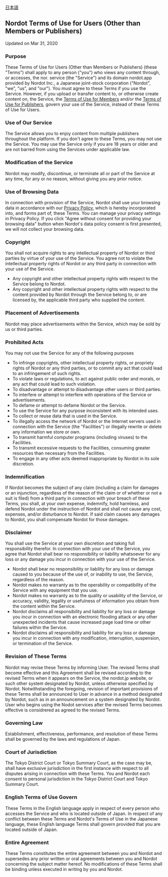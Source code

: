 [日本語](https://github.com/nordot/otherthancode/blob/master/terms_users_ja.md)

## Nordot Terms of Use for Users (Other than Members or Publishers)

Updated on Mar 31, 2020

### Purpose
These Terms of Use for Users (Other than Members or Publishers) (these "Terms") shall apply to any person ("you") who views any content through, or accesses, the nor. service (the "Service") and its domain nordot.app provided by Nordot Inc., a Japanese joint-stock corporation ("Nordot", "we", "us", and "our"). You must agree to these Terms if you use the Service. However, if you upload or transfer content to, or otherwise create content on, the Service, the [Terms of Use for Members](https://github.com/nordot/otherthancode/blob/master/tou_members_en.md) and/or the [Terms of Use for Publishers](https://github.com/nordot/otherthancode/blob/master/tou_publishers_en.md), govern your use of the Service, instead of these Terms of Use for Users.

### Use of Our Service
The Service allows you to enjoy content from multiple publishers throughout the platform. If you don't agree to these Terms, you may not use the Service. You may use the Service only if you are 18 years or older and are not barred from using the Services under applicable law.

### Modification of the Service
Nordot may modify, discontinue, or terminate all or part of the Service at any time, for any or no reason, without giving you any prior notice.

### Use of Browsing Data
In connection with provision of the Service, Nordot shall use your browsing data in accordance with our [Privacy Policy](https://github.com/nordot/otherthancode/blob/master/privacy_en.md), which is hereby incorporated into, and forms part of, these Terms. You can manage your privacy settings in Privacy Policy. If you click "Agree without consent for providing your browsing data" button when Nordot's data policy consent is first presented, we will not collect your browsing data.

### Copyright
You shall not acquire rights to any intellectual property of Nordot or third parties by virtue of your use of the Service. You agree not to violate the intellectual property rights of Nordot or any third party in connection with your use of the Service.
 - Any copyright and other intellectual property rights with respect to the Service belong to Nordot.
 - Any copyright and other intellectual property rights with respect to the content provided by Nordot through the Service belong to, or are licensed by, the applicable third party who supplied the content.

### Placement of Advertisements
Nordot may place advertisements within the Service, which may be sold by us or third parties.

### Prohibited Acts
You may not use the Service for any of the following purposes
- To infringe copyrights, other intellectual property rights, or propriety rights of Nordot or any third parties, or to commit any act that could lead to an infringement of such rights.
- To violate laws or regulations, to act against public order and morals, or any act that could lead to such violation.
- To disadvantage or attempt to disadvantage other users or third parties.
- To interfere or attempt to interfere with operations of the Service or advertisements.
- To defame or attempt to defame Nordot or the Service.
- To use the Service for any purpose inconsistent with its intended uses.
- To collect or reuse data that is used in the Service.
- To illegally access the network of Nordot or the Internet servers used in connection with the Service (the "Facilities") or illegally rewrite or delete any information we store or own.
- To transmit harmful computer programs (including viruses) to the Facilities.
- To transmit excessive requests to the Facilities, consuming greater resources than necessary from the Facilities.
- To engage in any other acts deemed inappropriate by Nordot in its sole discretion.

### Indemnification
If Nordot becomes the subject of any claim (including a claim for damages or an injunction, regardless of the reason of the claim or of whether or not a suit is filed) from a third party in connection with your breach of these Terms, you shall, at your own expense, indemnify, hold harmless, and defend Nordot under the instruction of Nordot and shall not cause any cost, expenses, and/or disturbance to Nordot. If said claim causes any damages to Nordot, you shall compensate Nordot for those damages.

### Disclaimer
You shall use the Service at your own discretion and taking full responsibility therefor. In connection with your use of the Service, you agree that Nordot shall bear no responsibility or liability whatsoever for any loss or any damage you incur in connection with your use of the Service.
- Nordot shall bear no responsibility or liability for any loss or damage caused to you because of the use of, or inability to use, the Service, regardless of the reason.
- Nordot makes no warranty as to the operability or compatibility of the Service with any equipment that you use.
- Nordot makes no warranty as to the quality or usability of the Service, or accuracy, validity, legality or usefulness of information you obtain from the content within the Service.
- Nordot disclaims all responsibility and liability for any loss or damage you incur in connection with an electronic flooding attack or any other unexpected incidents that cause increased page load time or other failures within the Service.
- Nordot disclaims all responsibility and liability for any loss or damage you incur in connection with any modification, interruption, suspension, or termination of the Service.

### Revision of These Terms
Nordot may revise these Terms by informing User. The revised Terms shall become effective and this Agreement shall be revised according to the revised Terms when it appears on the Service, the nordot.jp website, or such other system designated by Nordot, unless otherwise specified by Nordot. Notwithstanding the foregoing, revision of important provisions of these Terms shall be announced to User in advance in a method designated by Nordot, such as in an announcement on a system designated by Nordot. User who begins using the Nodot services after the revised Terms becomes effective is considrered as agreed to the revised Terms.

### Governing Law
Establishment, effectiveness, performance, and resolution of these Terms shall be governed by the laws and regulations of Japan.

### Court of Jurisdiction
The Tokyo District Court or Tokyo Summary Court, as the case may be, shall have exclusive jurisdiction in the first instance with respect to all disputes arising in connection with these Terms. You and Nordot each consent to personal jurisdiction in the Tokyo District Court and Tokyo Summary Court.

### English Terms of Use Govern
These Terms in the English language apply in respect of every person who accesses the Service and who is located outside of Japan. In respect of any conflict between these Terms and Nordot's Terms of Use in the Japanese language, these English language Terms shall govern provided that you are located outside of Japan.

### Entire Agreement
These Terms constitutes the entire agreement between you and Nordot and supersedes any prior written or oral agreements between you and Nordot concerning the subject matter hereof. No modifications of these Terms shall be binding unless executed in writing by you and Nordot.
